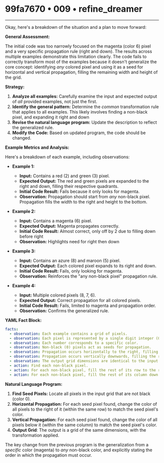 # 99fa7670 • 009 • refine_dreamer

---
Okay, here's a breakdown of the situation and a plan to move forward:

**General Assessment:**

The initial code was too narrowly focused on the magenta (color 6) pixel and a very specific propagation rule (right and down). The results across multiple examples demonstrate this limitation clearly. The code fails to correctly transform most of the examples because it doesn't generalize the core concept: identifying *any* colored pixel and using it as a seed for horizontal and vertical propagation, filling the remaining width and height of the grid.

**Strategy:**

1.  **Analyze all examples:** Carefully examine the input and expected output of *all* provided examples, not just the first.
2.  **Identify the general pattern:** Determine the *common* transformation rule that applies to all examples. This likely involves finding a non-black pixel, and expanding it right and down
3.  **Revise the natural language program:** Update the description to reflect the generalized rule.
4.  **Modify the Code:** Based on updated program, the code should be changed.

**Example Metrics and Analysis:**

Here's a breakdown of each example, including observations:

*   **Example 1:**
    *   **Input:** Contains a red (2) and green (3) pixel.
    *   **Expected Output:** The red and green pixels are expanded to the right and down, filling their respective quadrants.
    *   **Initial Code Result:** Fails because it only looks for magenta.
    *   **Observation:** Propagation should start from *any* non-black pixel. Propagation fills the width to the right and height to the bottom.

*   **Example 2:**
    *   **Input:** Contains a magenta (6) pixel.
    *   **Expected Output:** Magenta propagates correctly.
    *   **Initial Code Result:** Almost correct, only off by 2 due to filling down before right
    *   **Observation:** Highlights need for right then down

*   **Example 3:**
    *   **Input:** Contains an azure (8) and maroon (5) pixel.
    *   **Expected Output:** Each colored pixel expands to its right and down.
    *   **Initial Code Result:** Fails, only looking for magenta.
    *   **Observation:** Reinforces the "any non-black pixel" propagation rule.

*   **Example 4:**
    *   **Input:** Multiple colored pixels (8, 7, 6).
    *   **Expected Output:** Correct propagation for all colored pixels.
    *   **Initial Code Result:** Fails, limited to magenta and propagation order.
    *   **Observation:** Confirms the generalized rule.

**YAML Fact Block:**

```yaml
facts:
  - observation: Each example contains a grid of pixels.
  - observation: Each pixel is represented by a single digit integer (0-9).
  - observation: Each number corresponds to a specific color.
  - observation: Non-black (0) pixels act as seeds for propagation.
  - observation: Propagation occurs horizontally to the right, filling the remaining width of the grid for that row.
  - observation: Propagation occurs vertically downwards, filling the remaining height of the grid for that column.
  - observation: The output grid dimensions are identical to the input grid dimensions.
  - action: Find each non-black pixel.
  - action: For each non-black pixel, fill the rest of its row to the right with the same color.
  - action: For each non-black pixel, fill the rest of its column down with the same color.
```

**Natural Language Program:**

1.  **Find Seed Pixels:** Locate all pixels in the input grid that are not black (color 0).
2.  **Horizontal Propagation:** For each seed pixel found, change the color of all pixels to the right of it (within the same row) to match the seed pixel's color.
3.  **Vertical Propagation:** For each seed pixel found, change the color of all pixels below it (within the same column) to match the seed pixel's color.
4. **Output Grid**: The output is a grid of the same dimensions, with the transformation applied.

The key change from the previous program is the generalization from a *specific* color (magenta) to *any* non-black color, and explicitly stating the order in which the propagation must occur.

